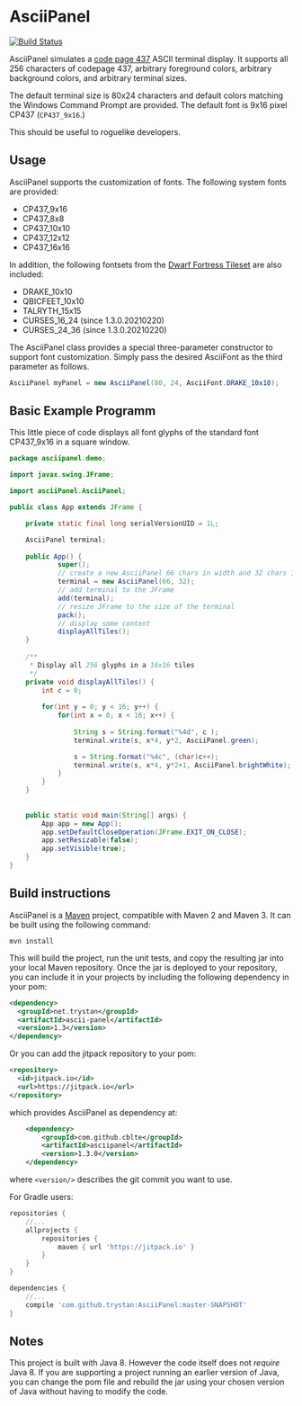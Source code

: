 # AsciiPanel

[![Build Status](https://travis-ci.org/roddy/MavenizedAsciiPanel.svg)](https://travis-ci.org/roddy/MavenizedAsciiPanel)

AsciiPanel simulates a [code page 437](https://en.wikipedia.org/wiki/Code_page_437) ASCII terminal display. It supports all 256 characters of codepage 437, arbitrary foreground colors, arbitrary background colors, and arbitrary terminal sizes.

The default terminal size is 80x24 characters and default colors matching the Windows Command Prompt are provided. The default font is 9x16 pixel CP437 (`CP437_9x16`.)

This should be useful to roguelike developers.

## Usage

AsciiPanel supports the customization of fonts. The following system fonts are provided:
- CP437_9x16 
- CP437_8x8 
- CP437_10x10 
- CP437_12x12
- CP437_16x16

In addition, the following fontsets from the [Dwarf Fortress Tileset](http://dwarffortresswiki.org/Tileset_repository) are also included:
- DRAKE_10x10
- QBICFEET_10x10 
- TALRYTH_15x15 
- CURSES_16_24 (since 1.3.0.20210220)
- CURSES_24_36 (since 1.3.0.20210220)

The AsciiPanel class provides a special three-parameter constructor to support font customization. Simply pass the desired AsciiFont as the third parameter as follows.

```java
AsciiPanel myPanel = new AsciiPanel(80, 24, AsciiFont.DRAKE_10x10);

```
## Basic Example Programm

This little piece of code displays all font glyphs of the standard font CP437_9x16 in a square window. 

``` java
package asciipanel.demo;

import javax.swing.JFrame;

import asciiPanel.AsciiPanel;

public class App extends JFrame {

	private static final long serialVersionUID = 1L;

	AsciiPanel terminal;
	
	public App() {
			super();
			// create a new AsciiPanel 66 chars in width and 32 chars in height
			terminal = new AsciiPanel(66, 32);
			// add terminal to the JFrame
			add(terminal);
			// resize JFrame to the size of the terminal
			pack();
			// display some content
			displayAllTiles();
	}
	
	/**
	 * Display all 256 glyphs in a 16x16 tiles
	 */
	private void displayAllTiles() {
		int c = 0;
		
		for(int y = 0; y < 16; y++) {
			for(int x = 0; x < 16; x++) {
		
				String s = String.format("%4d", c );
				terminal.write(s, x*4, y*2, AsciiPanel.green);

				s = String.format("%4c", (char)c++);
				terminal.write(s, x*4, y*2+1, AsciiPanel.brightWhite);
			}
		}
	}
	
	
	public static void main(String[] args) {
		App app = new App();
		app.setDefaultCloseOperation(JFrame.EXIT_ON_CLOSE);
		app.setResizable(false);
		app.setVisible(true);
	}
}

```


## Build instructions

AsciiPanel is a [Maven](https://maven.apache.org/) project, compatible with Maven 2 and Maven 3. It can be built using the following command:

```
mvn install
```

This will build the project, run the unit tests, and copy the resulting jar into your local Maven repository. Once the jar is deployed to your repository, you can include it in your projects by including the following dependency in your pom:

```xml
<dependency>
  <groupId>net.trystan</groupId>
  <artifactId>ascii-panel</artifactId>
  <version>1.3</version>
</dependency>
```

Or you can add the jitpack repository to your pom:

```xml
<repository>
  <id>jitpack.io</id>
  <url>https://jitpack.io</url>
</repository>
```

which provides AsciiPanel as dependency at:

```xml
	<dependency>
	    <groupId>com.github.cblte</groupId>
	    <artifactId>asciipanel</artifactId>
	    <version>1.3.0</version>
	</dependency>
```

where `<version/>` describes the git commit you want to use.

For Gradle users:

```gradle
repositories {
    //...
    allprojects {
        repositories {
            maven { url 'https://jitpack.io' }
        }
    }
}

dependencies {
    //...
    compile 'com.github.trystan:AsciiPanel:master-SNAPSHOT'
}
```

## Notes

This project is built with Java 8. However the code itself does not *require* Java 8. If you are supporting a project running an earlier version of Java, you can change the pom file and rebuild the jar using your chosen version of Java without having to modify the code.

